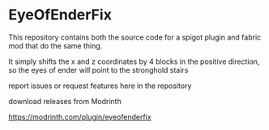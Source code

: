 # EyeOfEnderFix
This repository contains both the source code for a spigot plugin and fabric mod that do the same thing.

It simply shifts the x and z coordinates by 4 blocks in the positive direction, so the eyes of ender will point to the stronghold stairs

report issues or request features here in the repository

download releases from Modrinth

https://modrinth.com/plugin/eyeofenderfix
